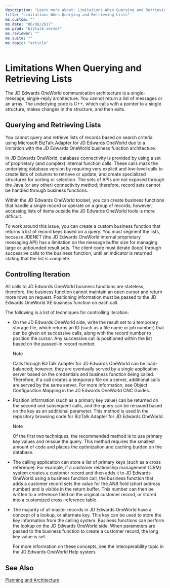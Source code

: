 ```yaml
---
description: "Learn more about: Limitations When Querying and Retrieving Lists"
title: "Limitations When Querying and Retrieving Lists"
ms.custom: ""
ms.date: "06/08/2017"
ms.prod: "biztalk-server"
ms.reviewer: ""
ms.suite: ""
ms.topic: "article"
---
```

# Limitations When Querying and Retrieving Lists
The JD Edwards OneWorld communication architecture is a single-message, single-reply architecture. You cannot return a list of messages or an array. The underlying code is C++, which calls with a pointer to a single structure, makes changes in the structure, and then exits.  
  
## Querying and Retrieving Lists  
 You cannot query and retrieve lists of records based on search criteria using Microsoft BizTalk Adapter for JD Edwards OneWorld due to a limitation with the JD Edwards OneWorld business function architecture.  
  
 In JD Edwards OneWorld, database connectivity is provided by using a set of proprietary (and complex) internal function calls. These calls mask the underlying database version by requiring very explicit and low-level calls to create lists of columns to retrieve or update, and create specialized structures for sorting or selection. The sets of APIs are not exposed through the Java (or any other) connectivity method; therefore, record sets cannot be handled through business functions.  
  
 Within the JD Edwards OneWorld toolset, you can create business functions that handle a single record or operate on a group of records; however, accessing lists of items outside the JD Edwards OneWorld tools is more difficult.  
  
 To work around this issue, you can create a custom business function that returns a list of record keys based on a query. You must segment the lists, because JDENET (the JD Edwards OneWorld internal proprietary messaging API) has a limitation on the message buffer size for managing large or unbounded result sets. The client code must iterate (loop) through successive calls to the business function, until an indicator is returned stating that the list is complete.  
  
## Controlling Iteration  
 All calls to JD Edwards OneWorld business functions are stateless; therefore, the business function cannot maintain an open cursor and return more rows on request. Positioning information must be passed to the JD Edwards OneWorld XE business function on each call.  
  
 The following is a list of techniques for controlling iteration:  
  
- On the JD Edwards OneWorld side, write the result set to a temporary storage file, which returns an ID (such as a file name or job number) that can be given on successive calls, along with the record number to position the cursor. Any successive call is positioned within the list based on the passed-in record number.  
  
  > [!NOTE]
  >  Calls through BizTalk Adapter for JD Edwards OneWorld can be load-balanced; however, they are eventually served by a single application server based on the credentials and business function being called. Therefore, if a call creates a temporary file on a server, additional calls are served by the same server. For more information, see Object Configuration Mapping in the JD Edwards OneWorld CNC Guides.  
  
- Position information (such as a primary key value) can be returned on the second and subsequent calls, and the query can be reissued based on the key as an additional parameter. This method is used in the repository browsing code for BizTalk Adapter for JD Edwards OneWorld.  
  
  > [!NOTE]
  >  Of the first two techniques, the recommended method is to use primary key values and reissue the query. This method requires the smallest amount of code and places the optimization and caching burden on the database.  
  
- The calling application can store a list of primary keys (such as a cross reference). For example, if a customer relationship management (CRM) system creates a customer record and then adds it to JD Edwards OneWorld using a business function call, the business function that adds a customer record sets the value for the AN8 field (short address number) and is visible in the return buffer. This number can then be written to a reference field on the original customer record, or stored into a customized cross-reference table.  
  
- The majority of all master records in JD Edwards OneWorld have a concept of a lookup, or alternate key. This key can be used to store the key information from the calling system. Business functions can perform the lookup on the JD Edwards OneWorld side. When parameters are passed to the business function to create a customer record, the long key value is set.  
  
  For more information on these concepts, see the Interoperability topic in the JD Edwards OneWorld Help system.  
  
## See Also  
 [Planning and Architecture](../core/planning-and-architecture17.md)
